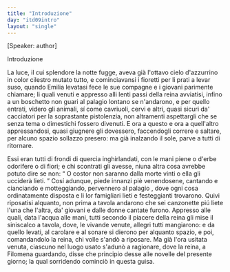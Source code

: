 ```yaml
---
title: "Introduzione"
day: "itd09intro"
layout: "single"
---
```

<html>
 <head>
 </head>
 <body>
  <div id="d09intro" type="introduction" who="author">
   <p>
    [Speaker: author]
   </p>
   <head>
    Introduzione
   </head>
   <p>
    <milestone id="p09980002"/>
    La luce, il cui splendore la notte fugge, aveva gi&agrave; l'ottavo cielo d'azzurrino in color cilestro mutato tutto, e cominciavansi i fioretti per li prati a levar suso, quando
    <name persref="emilia" type="person">
     Emilia
    </name>
    levatasi fece le sue compagne e i giovani parimente chiamare; li quali venuti e appresso alli lenti passi della reina avviatisi, infino a un
    <name placeref="boschetto-i09" type="place">
     boschetto
    </name>
    non guari al
    <name placeref="palagiobrigata-02" type="place">
     palagio
    </name>
    lontano se n'andarono, e per quello entrati, videro gli animali, s&iacute; come cavriuoli, cervi e altri, quasi sicuri da' cacciatori per la soprastante pistolenzia, non altramenti aspettargli che se senza tema o dimestichi fossero divenuti.
    <milestone id="p09980003"/>
    E ora a questo e ora a quell'altro appressandosi, quasi giugnere gli dovessero, faccendogli correre e saltare, per alcuno spazio sollazzo presero: ma gi&agrave; inalzando il sole, parve a tutti di ritornare.
   </p>
   <p>
    <milestone id="p09980004"/>
    Essi eran tutti di frondi di quercia inghirlandati, con le mani piene o d'erbe odorifere o di fiori; e chi scontrati gli avesse, niuna altra cosa avrebbe potuto dire se non:
    <q direct="unspecified">
     O costor non saranno dalla morte vinti o ella gli uccider&agrave; lieti.
    </q>
    <milestone id="p09980005"/>
    Cos&iacute; adunque, piede innanzi pi&egrave; venendosene, cantando e cianciando e motteggiando, pervennero al
    <name placeref="palagiobrigata-02" type="place">
     palagio
    </name>
    , dove ogni cosa ordinatamente disposta e li lor famigliari lieti e festeggianti trovarono.
    <milestone id="p09980006"/>
    Quivi riposatisi alquanto, non prima a tavola andarono che sei canzonette pi&uacute; liete l'una che l'altra, da' giovani e dalle donne cantate furono. Appresso alle quali, data l'acqua alle mani, tutti secondo il piacere della
    <name persref="emilia" type="person">
     reina
    </name>
    gli mise il siniscalco a tavola, dove, le vivande venute, allegri tutti mangiarono: e da quello levati, al carolare e al sonare si dierono per alquanto spazio, e poi, comandandolo la reina, chi volle s'and&ograve; a riposare.
    <milestone id="p09980007"/>
    Ma gi&agrave; l'ora usitata venuta, ciascuno nel luogo usato s'adun&ograve; a ragionare, dove la reina, a
    <name persref="filomena" type="person">
     Filomena
    </name>
    guardando, disse che principio desse alle novelle del presente giorno; la qual sorridendo cominci&ograve; in questa guisa.
   </p>
  </div>
 </body>
</html>